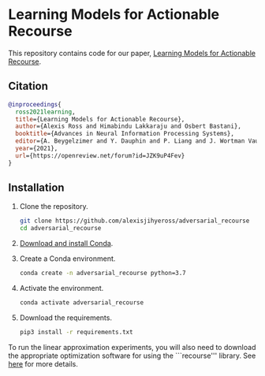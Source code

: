 # Learning Models for Actionable Recourse

This repository contains code for our paper, [Learning Models for Actionable Recourse](https://proceedings.neurips.cc/paper/2021/file/9b82909c30456ac902e14526e63081d4-Paper.pdf).

## Citation
```bibtex
@inproceedings{
  ross2021learning,
  title={Learning Models for Actionable Recourse},
  author={Alexis Ross and Himabindu Lakkaraju and Osbert Bastani},
  booktitle={Advances in Neural Information Processing Systems},
  editor={A. Beygelzimer and Y. Dauphin and P. Liang and J. Wortman Vaughan},
  year={2021},
  url={https://openreview.net/forum?id=JZK9uP4Fev}
}
```
## Installation

1.  Clone the repository.
    ```bash
    git clone https://github.com/alexisjihyeross/adversarial_recourse
    cd adversarial_recourse
    ```

2.  [Download and install Conda](https://conda.io/projects/conda/en/latest/user-guide/install/index.html).

3.  Create a Conda environment.

    ```bash
    conda create -n adversarial_recourse python=3.7
    ```
 
4.  Activate the environment.

    ```bash
    conda activate adversarial_recourse
    ```
    
5.  Download the requirements.

    ```bash
    pip3 install -r requirements.txt
    ```
    
  To run the linear approximation experiments, you will also need to download the appropriate optimization software for using the ```recourse''' library. 
  See [here](https://github.com/ustunb/actionable-recourse#requirements) for more details.
